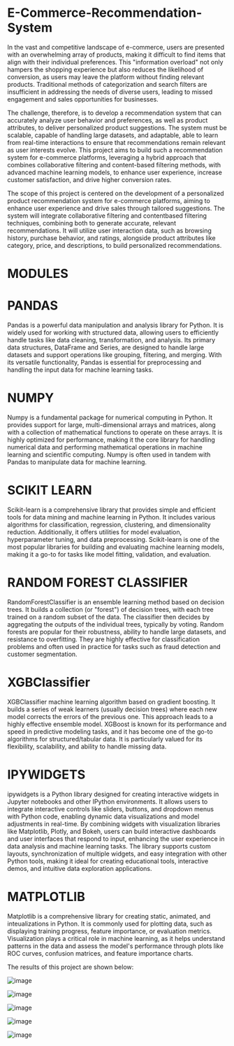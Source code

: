 # E-Commerce-Recommendation-System

In the vast and competitive landscape of e-commerce, users are presented with an overwhelming array of products, making it difficult to find items that align with their individual preferences. This "information overload" not only hampers the shopping experience but also reduces the likelihood of conversion, as users may leave the platform without finding relevant products. Traditional methods of categorization and search filters are insufficient in addressing the needs of diverse users, leading to missed engagement and sales opportunities for businesses.

The challenge, therefore, is to develop a recommendation system that can accurately analyze user behavior and preferences, as well as product attributes, to deliver personalized product suggestions. The system must be scalable, capable of handling large datasets, and adaptable, able to learn from real-time interactions to ensure that recommendations remain relevant as user interests evolve. This project aims to build such a recommendation system for e-commerce platforms, leveraging a hybrid approach that combines collaborative filtering and content-based filtering methods, with advanced machine learning models, to enhance user experience, increase customer satisfaction, and drive higher conversion rates.

The scope of this project is centered on the development of a personalized product recommendation system for e-commerce platforms, aiming to enhance user experience and drive sales through tailored suggestions. The system will integrate collaborative filtering and contentbased filtering techniques, combining both to generate accurate, relevant recommendations. It will utilize user interaction data, such as browsing history, purchase behavior, and ratings, alongside product attributes like category, price, and descriptions, to build personalized recommendations. 


# MODULES

# PANDAS
Pandas is a powerful data manipulation and analysis library for Python. It is widely used for
working with structured data, allowing users to efficiently handle tasks like data cleaning,
transformation, and analysis. Its primary data structures, DataFrame and Series, are designed to
handle large datasets and support operations like grouping, filtering, and merging. With its
versatile functionality, Pandas is essential for preprocessing and handling the input data for
machine learning tasks.

# NUMPY
Numpy is a fundamental package for numerical computing in Python. It provides support for large,
multi-dimensional arrays and matrices, along with a collection of mathematical functions to
operate on these arrays. It is highly optimized for performance, making it the core library for
handling numerical data and performing mathematical operations in machine learning and
scientific computing. Numpy is often used in tandem with Pandas to manipulate data for machine
learning.

# SCIKIT LEARN
Scikit-learn is a comprehensive library that provides simple and efficient tools for data mining
and machine learning in Python. It includes various algorithms for classification, regression,
clustering, and dimensionality reduction. Additionally, it offers utilities for model evaluation,
hyperparameter tuning, and data preprocessing. Scikit-learn is one of the most popular libraries
for building and evaluating machine learning models, making it a go-to for tasks like model fitting,
validation, and evaluation.

# RANDOM FOREST CLASSIFIER
RandomForestClassifier is an ensemble learning method based on decision trees. It builds a
collection (or "forest") of decision trees, with each tree trained on a random subset of the data. The
classifier then decides by aggregating the outputs of the individual trees, typically by voting.
Random forests are popular for their robustness, ability to handle large datasets, and resistance to
overfitting. They are highly effective for classification problems and often used in practice for
tasks such as fraud detection and customer segmentation.

# XGBClassifier
XGBClassifier machine learning algorithm based on gradient boosting. It builds a series of weak
learners (usually decision trees) where each new model corrects the errors of the previous one.
This approach leads to a highly effective ensemble model. XGBoost is known for its performance
and speed in predictive modeling tasks, and it has become one of the go-to algorithms for
structured/tabular data. It is particularly valued for its flexibility, scalability, and ability to handle
missing data.

# IPYWIDGETS
ipywidgets is a Python library designed for creating interactive widgets in Jupyter notebooks and
other IPython environments. It allows users to integrate interactive controls like sliders, buttons,
and dropdown menus with Python code, enabling dynamic data visualizations and model
adjustments in real-time. By combining widgets with visualization libraries like Matplotlib,
Plotly, and Bokeh, users can build interactive dashboards and user interfaces that respond to input,
enhancing the user experience in data analysis and machine learning tasks. The library supports
custom layouts, synchronization of multiple widgets, and easy integration with other Python tools,
making it ideal for creating educational tools, interactive demos, and intuitive data exploration
applications.

# MATPLOTLIB
Matplotlib is a comprehensive library for creating static, animated, and inteualizations in Python.
It is commonly used for plotting data, such as displaying training progress, feature importance, or
evaluation metrics. Visualization plays a critical role in machine learning, as it helps understand
patterns in the data and assess the model's performance through plots like ROC curves, confusion
matrices, and feature importance charts.

The results of this project are shown below:

![image](https://github.com/user-attachments/assets/1067efbc-8e04-498d-a831-75ce1e011411)

![image](https://github.com/user-attachments/assets/e92c604e-1c96-4ff4-85e2-a45a1579abf6)

![image](https://github.com/user-attachments/assets/eb17aa9c-56be-4b28-8cb8-89239f9c83c7)

![image](https://github.com/user-attachments/assets/9a9586f0-2fe4-459a-9e2e-8fcd76b053ac)

![image](https://github.com/user-attachments/assets/ececa31a-c237-4521-9bc0-d2bc0ba6b8cf)




